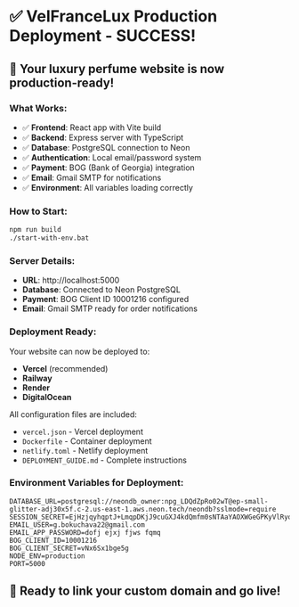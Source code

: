 # ✅ VelFranceLux Production Deployment - SUCCESS!

## 🎉 Your luxury perfume website is now production-ready!

### **What Works:**
- ✅ **Frontend**: React app with Vite build
- ✅ **Backend**: Express server with TypeScript
- ✅ **Database**: PostgreSQL connection to Neon
- ✅ **Authentication**: Local email/password system
- ✅ **Payment**: BOG (Bank of Georgia) integration
- ✅ **Email**: Gmail SMTP for notifications
- ✅ **Environment**: All variables loading correctly

### **How to Start:**
```bash
npm run build
./start-with-env.bat
```

### **Server Details:**
- **URL**: http://localhost:5000
- **Database**: Connected to Neon PostgreSQL
- **Payment**: BOG Client ID 10001216 configured
- **Email**: Gmail SMTP ready for order notifications

### **Deployment Ready:**
Your website can now be deployed to:
- **Vercel** (recommended)
- **Railway** 
- **Render**
- **DigitalOcean**

All configuration files are included:
- `vercel.json` - Vercel deployment
- `Dockerfile` - Container deployment
- `netlify.toml` - Netlify deployment
- `DEPLOYMENT_GUIDE.md` - Complete instructions

### **Environment Variables for Deployment:**
```
DATABASE_URL=postgresql://neondb_owner:npg_LDQdZpRo02wT@ep-small-glitter-adj30x5f.c-2.us-east-1.aws.neon.tech/neondb?sslmode=require
SESSION_SECRET=EjHzjqyhqptJ+LmqpDKjJ9cuGXJ4kdQmfm0sNTAaYAOXWGeGPKyVlRyoS3ITRwLzhnWf0PEHRAtyb0Z/C97vQA==
EMAIL_USER=g.bokuchava22@gmail.com
EMAIL_APP_PASSWORD=dofj ejxj fjws fqmq
BOG_CLIENT_ID=10001216
BOG_CLIENT_SECRET=vNx6Sx1bge5g
NODE_ENV=production
PORT=5000
```

## 🚀 Ready to link your custom domain and go live!
